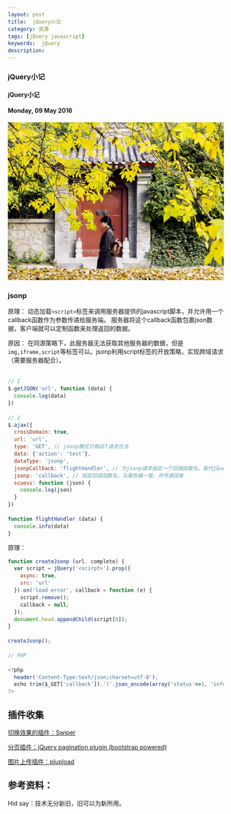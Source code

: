 ```yaml
---
layout: post
title:  jQuery小记
category: 资源
tags: [jQuery javascript]
keywords:  jQuery
description: 
---
```


###  jQuery小记

####  jQuery小记

#### Monday, 09 May 2016

![陈璧](/../../assets/img/tech/2016/ChenBi_9.jpg)

### jsonp

原理： 动态加载`<script>`标签来调用服务器提供的javascript脚本，并允许用一个callback函数作为参数传递给服务端。
服务器将这个callback函数包裹json数据，客户端就可以定制函数来处理返回的数据。

原因： 在同源策略下，此服务器无法获取其他服务器的数据，但是`img,iframe,script`等标签可以。jsonp利用script标签的开放策略，实现跨域请求（需要服务器配合）。

```javascript

// 1
$.getJSON('url', function (data) {
  console.log(data)
})

// 2
$.ajax({
  crossDomain: true,
  url: 'url',
  type: 'GET', // jsonp模式只有GET请求合法
  data: {'action': 'test'},
  dataType: 'jsonp',
  jsonpCallback: 'flightHandler', // 为jsonp请求指定一个回调函数名，取代jQuery自动生存的随即函数名
  jsonp: 'callback', // 指定回调函数名，与服务器一致，并传递回来
  scuess: function (json) {
    console.log(json)
  }
})

function flightHandler (data) {
  console.info(data)
}

```

原理：

```javascript
function createJsonp (url, complete) {
  var script = jQuery('<scirpt>').prop({
    async: true,
    src: 'url'
  }).on('load error', callback = function (e) {
    script.remove();
    callback = null;
  });
  document.head.appendChild(script[0]);
}

createJsonp();

// PHP

<?php
  header('Content-Type:text/json;charset=utf-8');
  echo trim($_GET['callback']).'('.json_encode(array('status'=>1, 'info'=> 'OK'). ')';
?>

```

## 插件收集

[切换效果的插件：Swiper](http://idangero.us/swiper/get-started/#.V0AQFpF95aQ)

[分页插件：jQuery pagination plugin (bootstrap powered)](https://github.com/esimakin/twbs-pagination)

[图片上传插件：plupload](http://www.plupload.com/)



## 参考资料：


Hid say：技术无分新旧，旧可以为新所用。
